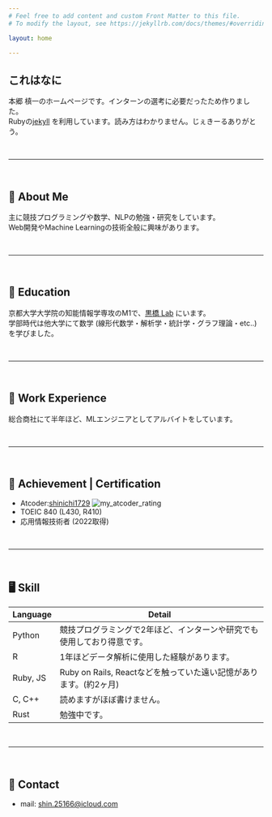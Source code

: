 ```yaml
---
# Feel free to add content and custom Front Matter to this file.
# To modify the layout, see https://jekyllrb.com/docs/themes/#overriding-theme-defaults

layout: home

---
```


## これはなに
本郷 槙一のホームページです。インターンの選考に必要だったため作りました。 <br>
Rubyの[jekyll](https://jekyllrb.com/) を利用しています。読み方はわかりません。じぇきーるありがとう。<br>

<br />

---

<br />

## 🌱 About Me 
主に競技プログラミングや数学、NLPの勉強・研究をしています。 <br>
Web開発やMachine Learningの技術全般に興味があります。 <br>

<br />

---

<br />

## 🏫 Education 
京都大学大学院の知能情報学専攻のM1で、[黒橋 Lab](https://nlp.ist.i.kyoto-u.ac.jp/) にいます。<br>
学部時代は他大学にて数学 (線形代数学・解析学・統計学・グラフ理論・etc..)を学びました。<br>

<br />

---

<br />

## 🧳 Work Experience 
総合商社にて半年ほど、MLエンジニアとしてアルバイトをしています。<br>

<br />

---

<br />

## 👑 Achievement | Certification
- Atcoder:[shinichi1729](https://atcoder.jp/users/shinichi1729) ![my_atcoder_rating](https://badgen.org/img/atcoder/shinichi1729/rating/algorithm?style=flat)
- TOEIC 840 (L430, R410)
- 応用情報技術者 (2022取得)

<br />

---

<br />

## 🖥 Skill


| Language | Detail |
| ----- | ----- |
| Python | 競技プログラミングで2年ほど、インターンや研究でも使用しており得意です。 |
| R | 1年ほどデータ解析に使用した経験があります。|
| Ruby, JS |Ruby on Rails, Reactなどを触っていた遠い記憶があります。(約2ヶ月)| 
| C, C++| 読めますがほぼ書けません。 | 
| Rust | 勉強中です。 | 

<br />

--- 

<br />

## 🤝 Contact
- mail: shin.25166@icloud.com


<br />



